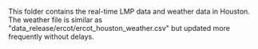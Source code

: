 This folder contains the real-time LMP data and weather data in Houston. The weather file is similar as "data_release/ercot/ercot_houston_weather.csv" but updated more frequently without delays.